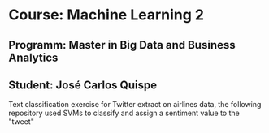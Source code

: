 # Course: Machine Learning 2
## Programm: Master in Big Data and Business Analytics
## Student: José Carlos Quispe
Text classification exercise for Twitter extract on airlines data, the following repository used SVMs to classify and assign a sentiment value to the "tweet"
